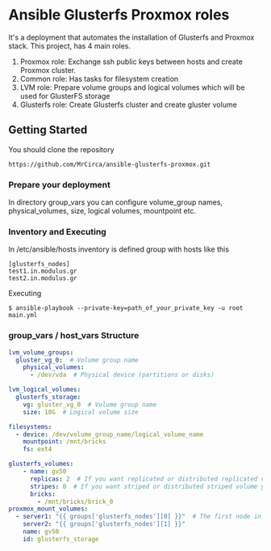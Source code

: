 # Ansible Glusterfs Proxmox roles
It's a deployment that automates the installation of Glusterfs and Proxmox stack. This project, has 4 main roles.
1. Proxmox role: Exchange ssh public keys between hosts and create Proxmox cluster.
2. Common role: Has tasks for filesystem creation
3. LVM role: Prepare volume groups and logical volumes which will be used for GlusterFS storage
4. Glusterfs role: Create Glusterfs cluster and create gluster volume

## Getting Started
You should clone the repository
```
https://github.com/MrCirca/ansible-glusterfs-proxmox.git
```
### Prepare your deployment
In directory group_vars you can configure volume_group names, physical_volumes, size, logical volumes, mountpoint etc.

### Inventory and Executing
In /etc/ansible/hosts inventory is defined group with hosts like this
```
[glusterfs_nodes] 
test1.in.modulus.gr 
test2.in.modulus.gr

```
Executing
```
$ ansible-playbook --private-key=path_of_your_private_key -u root main.yml
```

### group_vars / host_vars Structure
```yaml
lvm_volume_groups:
  gluster_vg_0:  # Volume group name
    physical_volumes:
      - /dev/vda  # Physical device (partitions or disks)

lvm_logical_volumes:
  glusterfs_storage:
    vg: gluster_vg_0  # Volume group name
    size: 10G  # Logical volume size

filesystems:
  - device: /dev/volume_group_name/logical_volume_name
    mountpoint: /mnt/bricks
    fs: ext4

glusterfs_volumes:
    - name: gv50
      replicas: 2  # If you want replicated or distributed replicated volume you should define number_of_replicas
      stripes: 0  # If you want striped or distributed striped volume you should define number_of_stripes
      bricks:
        - /mnt/bricks/brick_0
proxmox_mount_volumes:
  - server1: "{{ groups['glusterfs_nodes'][0] }}"  # The first node in group is always the Leader node
    server2: "{{ groups['glusterfs_nodes'][1] }}"
    name: gv50
    id: glusterfs_storage
```

